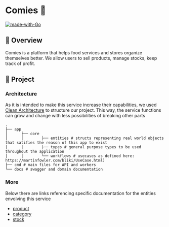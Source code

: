 # Comies :hamburger:

[![made-with-Go](https://img.shields.io/badge/Made%20with-Go-1f425f.svg)](http://golang.org)

## 📖 Overview

Comies is a platform that helps food services and stores organize themselves better. We allow users to sell products, manage stocks, keep track of profit. 

## 🧩 Project

### Architecture

As it is intended to make this service increase their capabilities, we used [Clean Architecture](https://blog.cleancoder.com/uncle-bob/2012/08/13/the-clean-architecture.html) to structure our project. This way, the service functions can grow and change with less possibilities of breaking other parts

```
.
├── app
│      ├── core
│      │        ├── entities # structs representing real world objects that satifies the reason of this app to exist 
│      │        ├── types # general purpose types to be used throughout the application
│      │        └── workflows # usecases as defined here: https://martinfowler.com/bliki/UseCase.html)
├── cmd # main files for API and workers
└── docs # swagger and domain documentation
```

### More
Below there are links referencing specific documentation for the entities envolving this service
* [product](docs/product/README.md)
* [category](docs/category/README.md)
* [stock](docs/stock/README.md)
